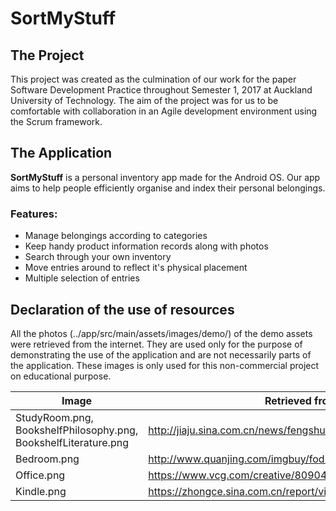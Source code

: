 # SortMyStuff

## The Project
This project was created as the culmination of our work for the paper Software Development Practice throughout Semester 1, 2017 at Auckland University of Technology. The aim of the project was for us to be comfortable with collaboration in an Agile development environment using the Scrum framework. 

## The Application
**SortMyStuff** is a personal inventory app made for the Android OS. Our app aims to help people efficiently organise and index their personal belongings. 

### Features:
- Manage belongings according to categories
- Keep handy product information records along with photos
- Search through your own inventory
- Move entries around to reflect it's physical placement
- Multiple selection of entries

## Declaration of the use of resources

All the photos (../app/src/main/assets/images/demo/) of the demo assets were retrieved from the internet. They are used only for the purpose of demonstrating the use of the application and are not necessarily parts of the application. These images is only used for this non-commercial project on educational purpose.

Image | Retrieved from
------|---------------
StudyRoom.png, BookshelfPhilosophy.png, BookshelfLiterature.png | http://jiaju.sina.com.cn/news/fengshui/20140919/380782.shtml
Bedroom.png | http://www.quanjing.com/imgbuy/fod-00722981.html
Office.png | https://www.vcg.com/creative/809042572
Kindle.png | https://zhongce.sina.com.cn/report/view/2244

